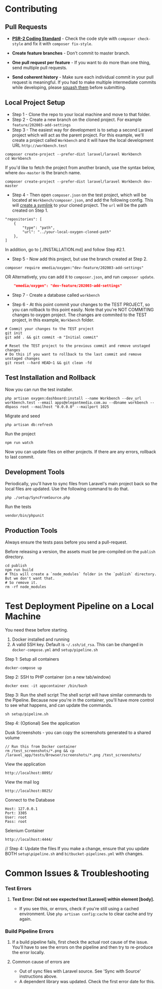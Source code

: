 # Contributing

## Pull Requests

- **[PSR-2 Coding Standard](https://github.com/php-fig/fig-standards/blob/master/accepted/PSR-2-coding-style-guide.md)** - Check the code style with `composer check-style` and fix it with `composer fix-style`.

- **Create feature branches** - Don't commit to master branch.

- **One pull request per feature** - If you want to do more than one thing, send multiple pull requests.

- **Send coherent history** - Make sure each individual commit in your pull request is meaningful. If you had to make multiple intermediate commits while developing, please [squash them](http://www.git-scm.com/book/en/v2/Git-Tools-Rewriting-History#Changing-Multiple-Commit-Messages) before submitting.


## Local Project Setup

- Step 1 - Clone the repo to your local machine and move to that folder.
- Step 2 - Create a new branch on the cloned project. For example `feature/202003-add-settings`
- Step 3 - The easiest way for development is to setup a second Laravel project which will act as the parent project. For this example, we'll create a project called `Workbench` and it will have the local development URL `http://workbench.test`

```
composer create-project --prefer-dist laravel/laravel Workbench
cd Workbench
```

If you'd like to fetch the project from another branch, use the syntax below, where `dev-master` is the branch name.
```
composer create-project --prefer-dist laravel/laravel Workbench dev-master
```

- Step 4 - Then open `composer.json` on the test project, which will be located at `Workbench/composer.json`, and add the following config. This will [create a symlink](https://getcomposer.org/doc/05-repositories.md#path) to your cloned project. The `url` will be the path created on Step 1.

```
"repositories": [
    {
        "type": "path",
        "url": "../your-local-oxygen-cloned-path"
    },
]
```

In addition, go to [./INSTALLATION.md] and follow Step #2.1.

- Step 5 - Now add this project, but use the branch created at Step 2.

``` shell
composer require emedia/oxygen:"dev-feature/202003-add-settings"
```

OR Alternatively, you can add it to `composer.json`, and run `composer update`.
``` json 
	"emedia/oxygen": "dev-feature/202003-add-settings"
```

- Step 7 - Create a database called `workbench`

- Step 6 - At this point commit your changes to the TEST PROJECT, so you can rollback to this point easily. Note that you're NOT COMMITING changes to oxygen project. The changes are commited to the TEST project, in this example, `Workbench` folder.

```shell
# Commit your changes to the TEST project
git init
git add . && git commit -m "Initial commit"
```

```shell
# Reset the TEST project to the previous commit and remove unstaged changes
# Do this if you want to rollback to the last commit and remove unstaged changes
git reset --hard HEAD~1 && git clean -fd
```

## Test Installation and Rollback

Now you can run the test installer.

```
php artisan oxygen:dashboard:install --name Workbench --dev_url workbench.test --email apps@elegantmedia.com.au --dbname workbench --dbpass root --mailhost "0.0.0.0" --mailport 1025
```

Migrate and seed

```
php artisan db:refresh
```

Run the project

```
npm run watch
```

Now you can update files on either projects. If there are any errors, rollback to last commit.


## Development Tools

Periodically, you'll have to sync files from Laravel's main project back so the local files are updated. Use the following command to do that.

```
php ./setup/SyncFromSource.php
```

Run the tests

```
vendor/bin/phpunit
```


## Production Tools

Always ensure the tests pass before you send a pull-request.

Before releasing a version, the assets must be pre-compiled on the `publish` directory.

```
cd publish
npm run build
# This will create a `node_modules` folder in the `publish` directory. But we don't want that.
# So remove it.
rm -rf node_modules
```


# Test Deployment Pipeline on a Local Machine

You need these before starting.

1. Docker installed and running
2. A valid SSH key. Default is `~/.ssh/id_rsa`. This can be changed in `docker-compose.yml` and `setup/pipeline.sh`

Step 1: Setup all containers
```
docker-compose up
```

Step 2: SSH to PHP container (on a new tab/window)
```
docker exec -it appcontainer /bin/bash
```

Step 3: Run the shell script
The shell script will have similar commands to the Pipeline. Because now you're in the container, you'll have more control to see what happens, and can update the commands.
```
sh setup/pipeline.sh
```

Step 4: (Optional) See the application

Dusk Screenshots - you can copy the screenshots generated to a shared volume
```
// Run this from Docker container
rm /test_screenshots/*.png && cp /laravel_app/tests/Browser/screenshots/*.png /test_screenshots/
```

View the application
```
http://localhost:8095/
```

View the mail log
```
http://localhost:8025/
```

Connect to the Database
```
Host: 127.0.0.1
Port: 3305
User: root
Pass: root
```

Selenium Container
```
http://localhost:4444/
```

// Step 4: Update the files
If you make a change, ensure that you update BOTH `setup\pipeline.sh` and `bitbucket-pipelines.yml` with changes.


# Common Issues & Troubleshooting

### Test Errors

1. **Test Error: Did not see expected text [Laravel] within element [body].**

    - If you see this, or errors, check if you're still using a cached environment. Use `php artisan config:cache` to clear cache and try again.

### Build Pipeline Errors

1. If a build pipeline fails, first check the actual root cause of the issue. You'll have to see the errors on the pipeline and then try to re-produce the error locally.
2. Common cause of errors are 

   - Out of sync files with Laravel source. See 'Sync with Source' instructions above.
   - A dependent library was updated. Check the first error date for this.
